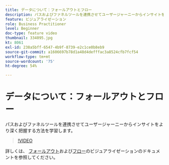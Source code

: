 ```yaml
---
title: データについて：フォールアウトとフロー
description: パスおよびファネルツールを連携させてユーザージャーニーからインサイトをより深く把握する方法を学習します。
feature: ビジュアライゼーション
role: Business Practitioner
level: Beginner
doc-type: feature video
thumbnail: 334095.jpg
kt: 8061
exl-id: 238a5bff-6547-4b9f-8739-e2c1ce0b8eb9
source-git-commit: a1606697b78d1a48d4defffac3a8524cfb7fcf54
workflow-type: tm+mt
source-wordcount: '75'
ht-degree: 54%

---
```


# データについて：フォールアウトとフロー

パスおよびファネルツールを連携させてユーザージャーニーからインサイトをより深く把握する方法を学習します。

>[!VIDEO](https://video.tv.adobe.com/v/334095/?quality=12&learn=on)

詳しくは、 [フォールアウト](https://experienceleague.adobe.com/docs/analytics/analyze/analysis-workspace/visualizations/fallout/fallout-flow.html?lang=en)および[フロー](https://experienceleague.adobe.com/docs/analytics/analyze/analysis-workspace/visualizations/flow/flow.html?lang=en)のビジュアライゼーションのドキュメントを参照してください。
